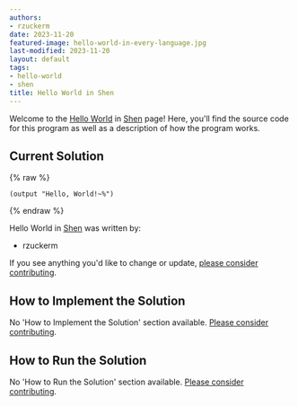 ```yaml
---
authors:
- rzuckerm
date: 2023-11-20
featured-image: hello-world-in-every-language.jpg
last-modified: 2023-11-20
layout: default
tags:
- hello-world
- shen
title: Hello World in Shen
---
```


Welcome to the [Hello World](https://sampleprograms.io/projects/hello-world) in [Shen](https://sampleprograms.io/languages/shen) page! Here, you'll find the source code for this program as well as a description of how the program works.

## Current Solution

{% raw %}

```shen
(output "Hello, World!~%")

```

{% endraw %}

Hello World in [Shen](https://sampleprograms.io/languages/shen) was written by:

- rzuckerm

If you see anything you'd like to change or update, [please consider contributing](https://github.com/TheRenegadeCoder/sample-programs).

## How to Implement the Solution

No 'How to Implement the Solution' section available. [Please consider contributing](https://github.com/TheRenegadeCoder/sample-programs-website).

## How to Run the Solution

No 'How to Run the Solution' section available. [Please consider contributing](https://github.com/TheRenegadeCoder/sample-programs-website).